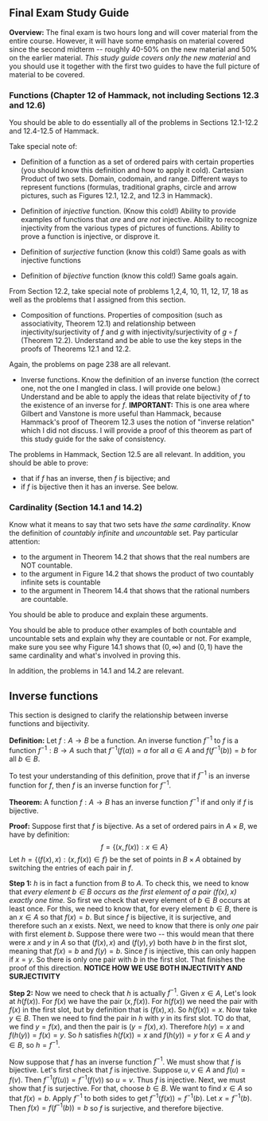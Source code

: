 ## Final Exam Study Guide

**Overview:** The final exam is two hours long and will cover material from the entire course.  However, it will have some emphasis on material covered since the
second midterm -- roughly 40-50% on the new material and 50% on the earlier material.  *This study guide covers only the new material* and you should use it
together with the first two guides to have the full picture of material to be covered.

### Functions (Chapter 12 of Hammack, not including Sections 12.3 and  12.6)

You should be able to do essentially all of the problems in Sections 12.1-12.2 and 12.4-12.5
of Hammack.

Take special note of:

- Definition of a function as a set of ordered pairs with certain properties (you should know this definition and how to apply it cold).  Cartesian Product of two sets.  Domain, codomain, and range.
Different ways to represent functions (formulas, traditional graphs, circle and arrow pictures, such
as Figures 12.1, 12.2, and 12.3 in Hammack). 

- Definition of *injective* function.  (Know this cold!) Ability to provide examples of
functions that *are* and *are not* injective.  Ability to recognize injectivity from the
various types of pictures of functions. Ability to prove a function is injective,
or disprove it.

- Definition of *surjective* function (know this cold!) Same goals as with injective functions

- Definition of *bijective* function (know this cold!) Same goals again.

From Section 12.2, take special note of problems 1,2,4, 10, 11, 12, 17, 18 as well
as the problems that I assigned from this section.

- Composition of functions.  Properties of composition (such as associativity, Theorem 12.1)
and relationship between injectivity/surjectivity of $f$ and $g$ with injectivity/surjectivity of $g\circ f$ (Theorem 12.2).  Understand and be able to use the key steps in the proofs of Theorems 12.1
and 12.2.

Again, the problems on page 238 are all relevant.

- Inverse functions.  Know the definition of an inverse function (the correct one,
not the one I mangled in class.  I will provide one below.)  Understand and be able to apply the
ideas that relate bijectivity of $f$ to the existence of an inverse for $f$.  **IMPORTANT:**
This is one area where Gilbert and Vanstone is more useful than Hammack, because Hammack's proof of Theorem 12.3 uses the notion of "inverse relation" which I did not discuss.  I will provide
a proof of this theorem as part of this study guide for the sake of consistency.

The problems in Hammack, Section 12.5 are all relevant.
In addition, you should be able to prove:
- that if $f$ has an inverse, then $f$ is bijective; and
- if $f$ is bijective then it has an inverse.
See below.

### Cardinality (Section 14.1 and 14.2)

Know what it means to say that two sets have *the same cardinality*.  Know the definition of *countably infinite* and *uncountable* set.  Pay particular attention:

- to the argument in Theorem 14.2 that shows that the real numbers are NOT countable. 
- to the argument in Figure 14.2 that shows the product of two countably infinite sets is countable
- to the argument in Theorem 14.4 that shows that the rational numbers are countable.

You should be able to produce and explain these arguments.

You should be able to produce other examples of both countable and uncountable sets and
explain why they are countable or not.  For example, make sure you see why Figure 14.1
shows that $(0,\infty)$ and $(0,1)$ have the same cardinality and what's involved in proving this. 

In addition, the problems in 14.1 and 14.2 are relevant. 

## Inverse functions

This section is designed to clarify the relationship between inverse functions and bijectivity.

**Definition:** Let $f:A\to B$ be a function.  An inverse function $f^{-1}$ to $f$ is a
function $f^{-1}:B\to A$ such that $f^{-1}(f(a))=a$ for all $a\in A$ and $f(f^{-1}(b))=b$
for all $b\in B$.

To test your understanding of this definition, prove that if $f^{-1}$ is an inverse function for $f$, then $f$ is an inverse function for $f^{-1}$.

**Theorem:** A function $f:A\to B$ has an inverse function $f^{-1}$ if and only if $f$ is
bijective.

**Proof:** Suppose first that $f$ is bijective.  As a set of ordered pairs in $A\times B$,
we have by definition:
$$
f=\{(x,f(x)):x\in A\}
$$
Let $h=\{(f(x),x):(x,f(x))\in f\}$ be the set of points in $B\times A$ obtained by switching
the entries of each pair in $f$.

**Step 1:** $h$ is in fact a function from $B$ to $A$.  To check this, we need to know that
*every element $b\in B$ occurs as the first element of a pair $(f(x),x)$ exactly one time.*
So first we check that every element of $b\in B$ occurs at least once.  For this, we need to know
that, for every element $b\in B$, there is an $x\in A$ so that $f(x)=b$.  But since
$f$ is bijective, it is surjective, and therefore such an $x$ exists.  Next, we need to know
that there is only *one* pair with first element $b$.  Suppose there were two -- this
would mean that there were $x$ and $y$ in $A$ so that $(f(x),x)$ and $(f(y),y)$ both
have $b$ in the first slot, meaning that $f(x)=b$ and $f(y)=b$.  Since $f$ is injective,
this can only happen if $x=y$.  So there is only one pair with $b$ in the first slot.
That finishes the proof of this direction.  **NOTICE HOW WE USE BOTH INJECTIVITY AND SURJECTIVITY**

**Step 2:** Now we need to check that $h$ is actually $f^{-1}$.  Given $x\in A$,  Let's look at 
$h(f(x))$.  For $f(x)$ we have the pair $(x,f(x))$.  For $h(f(x))$ we need the pair with $f(x)$ in the first slot, but by definition that is $(f(x),x)$.  So $h(f(x))=x$.  Now take $y\in B$.  Then
we need to find the pair in $h$ with $y$ in its first slot.  TO do that, we find $y=f(x)$,
and then the pair is $(y=f(x),x)$.  Therefore $h(y)=x$  and $f(h(y))=f(x)=y$.  So $h$ satisfies
$h(f(x))=x$ and $f(h(y))=y$ for $x\in A$ and $y\in B$, so $h=f^{-1}$.

Now suppose that $f$ has an inverse function $f^{-1}$.  We must show that $f$ is bijective.
Let's first check that $f$ is injective.  Suppose $u,v \in A$ and $f(u)=f(v)$.
Then $f^{-1}(f(u))=f^{-1}(f(v))$ so $u=v$.  Thus $f$ is injective.  Next, we must show
that $f$ is surjective.  For that, choose $b\in B$.  We want to find $x\in A$ so that
$f(x)=b$.  Apply $f^{-1}$ to both sides to get $f^{-1}(f(x))=f^{-1}(b)$.  Let $x=f^{-1}(b)$.
Then $f(x)=f(f^{-1}(b))=b$ so $f$ is surjective, and therefore bijective.

